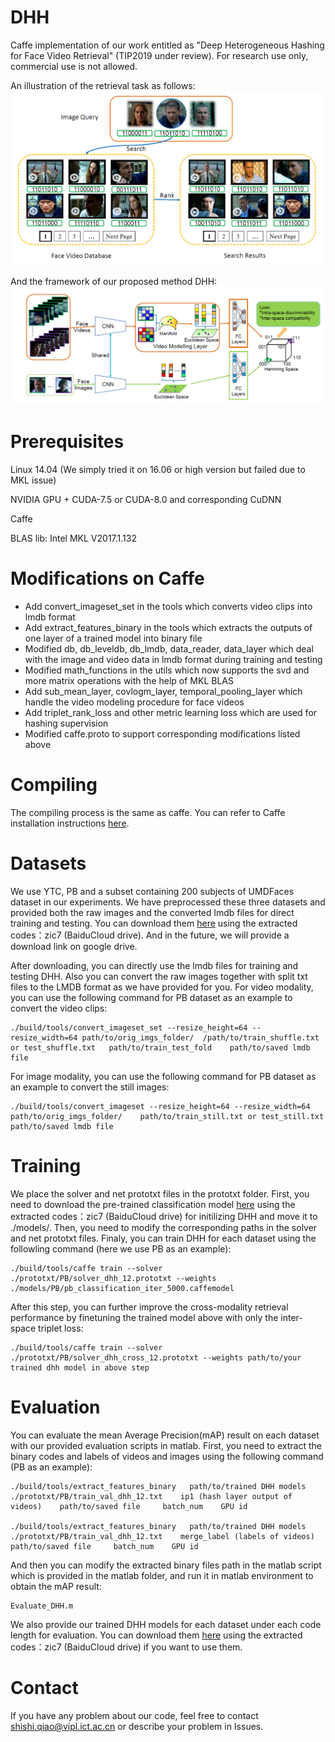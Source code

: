 # DHH
Caffe implementation of our work entitled as "Deep Heterogeneous Hashing for Face Video Retrieval" (TIP2019 under review). For research use only, commercial use is not allowed.

An illustration of the retrieval task as follows:
![image](https://github.com/greatmanqss/DHH/blob/master/FaceVideoRetrieval.png)

And the framework of our proposed method DHH:
![image](https://github.com/greatmanqss/DHH/blob/master/DHH_framework.png)

# Prerequisites
Linux 14.04 (We simply tried it on 16.06 or high version but failed due to MKL issue)

NVIDIA GPU + CUDA-7.5 or CUDA-8.0 and corresponding CuDNN

Caffe

BLAS lib: Intel MKL V2017.1.132

# Modifications on Caffe
- Add convert_imageset_set in the tools which converts video clips into lmdb format
- Add extract_features_binary in the tools which extracts the outputs of one layer of a trained model into binary file
- Modified db, db_leveldb, db_lmdb, data_reader, data_layer which deal with the image and video data in lmdb format during training and testing 
- Modified math_functions in the utils which now supports the svd and more matrix operations with the help of MKL BLAS
- Add sub_mean_layer, covlogm_layer, temporal_pooling_layer which handle the video modeling procedure for face videos
- Add triplet_rank_loss and other metric learning loss which are used for hashing supervision
- Modified caffe.proto to support corresponding modifications listed above

# Compiling
The compiling process is the same as caffe. You can refer to Caffe installation instructions [here](http://caffe.berkeleyvision.org/installation.html).

# Datasets
We use YTC, PB and a subset containing 200 subjects of UMDFaces dataset in our experiments. We have preprocessed these three datasets and provided both the raw images and the converted lmdb files for direct training and testing. You can download them [here](https://pan.baidu.com/s/1lVWcqujE8kMUqQLTIAEBzw) using the extracted codes：zic7 (BaiduCloud drive). And in the future, we will provide a download link on google drive.

After downloading, you can directly use the lmdb files for training and testing DHH. Also you can convert the raw images together with split txt files to the LMDB format as we have provided for you.
For video modality, you can use the following command for PB dataset as an example to convert the video clips:
```
./build/tools/convert_imageset_set --resize_height=64 --resize_width=64 path/to/orig_imgs_folder/  /path/to/train_shuffle.txt or test_shuffle.txt   path/to/train_test_fold    path/to/saved lmdb file
```
For image modality, you can use the following command for PB dataset as an example to convert the still images:
```
./build/tools/convert_imageset --resize_height=64 --resize_width=64 path/to/orig_imgs_folder/    path/to/train_still.txt or test_still.txt    path/to/saved lmdb file 
```

# Training
We place the solver and net prototxt files in the prototxt folder. First, you need to download the pre-trained classification model [here](https://pan.baidu.com/s/1lVWcqujE8kMUqQLTIAEBzw) using the extracted codes：zic7 (BaiduCloud drive) for initilizing DHH and move it to ./models/. Then, you need to modify the corresponding paths in the solver and net prototxt files. Finaly, you can train DHH for each dataset using the followling command (here we use PB as an example):
```
./build/tools/caffe train --solver ./prototxt/PB/solver_dhh_12.prototxt --weights ./models/PB/pb_classification_iter_5000.caffemodel
```

After this step, you can further improve the cross-modality retrieval performance by finetuning the trained model above with only the inter-space triplet loss:
```
./build/tools/caffe train --solver ./prototxt/PB/solver_dhh_cross_12.prototxt --weights path/to/your trained dhh model in above step
```

# Evaluation
You can evaluate the mean Average Precision(mAP) result on each dataset with our provided evaluation scripts in matlab. First, you need to extract the binary codes and labels of videos and images using the following command (PB as an example):
```
./build/tools/extract_features_binary   path/to/trained DHH models    ./prototxt/PB/train_val_dhh_12.txt    ip1 (hash layer output of videos)    path/to/saved file     batch_num    GPU id

./build/tools/extract_features_binary   path/to/trained DHH models    ./prototxt/PB/train_val_dhh_12.txt    merge_label (labels of videos)    path/to/saved file     batch_num    GPU id  
```

And then you can modify the extracted binary files path in the matlab script which is provided in the matlab folder, and run it in matlab environment to obtain the mAP result:
```
Evaluate_DHH.m
```

We also provide our trained DHH models for each dataset under each code length for evaluation. You can download them [here](https://pan.baidu.com/s/1lVWcqujE8kMUqQLTIAEBzw) using the extracted codes：zic7 (BaiduCloud drive) if you want to use them.

# Contact
If you have any problem about our code, feel free to contact shishi.qiao@vipl.ict.ac.cn or describe your problem in Issues.
